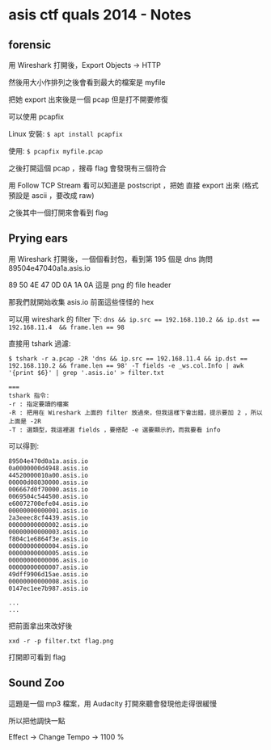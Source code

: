 # asis ctf quals 2014 - Notes



## forensic

用 Wireshark 打開後，Export Objects -> HTTP

然後用大小作排列之後會看到最大的檔案是 myfile

把她 export 出來後是一個 pcap 但是打不開要修復

可以使用 pcapfix

Linux 安裝:
```$ apt install pcapfix```

使用:
```$ pcapfix myfile.pcap```

之後打開這個 pcap ，搜尋 flag 會發現有三個符合

用 Follow TCP Stream 看可以知道是 postscript ，把她 直接 export 出來 
(格式預設是 ascii ，要改成 raw)

之後其中一個打開來會看到 flag 

## Prying ears

用 Wireshark 打開後，一個個看封包，看到第 195 個是 dns 詢問 89504e47040a1a.asis.io

89 50 4E 47 0D 0A 1A 0A 這是 png 的 file header 

那我們就開始收集 asis.io 前面這些怪怪的 hex

可以用 wireshark 的 filter 下:
```dns && ip.src == 192.168.110.2 && ip.dst == 192.168.11.4  && frame.len == 98```

直接用 tshark 過濾:
```
$ tshark -r a.pcap -2R 'dns && ip.src == 192.168.11.4 && ip.dst == 192.168.110.2 && frame.len == 98' -T fields -e _ws.col.Info | awk '{print $6}' | grep '.asis.io' > filter.txt

===
tshark 指令:
-r : 指定要讀的檔案
-R : 把用在 Wireshark 上面的 filter 放過來，但我這樣下會出錯，提示要加 2 ，所以上面是 -2R
-T : 選類型，我這裡選 fields ，要搭配 -e 選要顯示的，而我要看 info 

```

可以得到:
```
89504e470d0a1a.asis.io
0a0000000d4948.asis.io
44520000010a00.asis.io
00000d08030000.asis.io
006667d0f70000.asis.io
0069504c544500.asis.io
e60072700efe04.asis.io
00000000000001.asis.io
2a3eeec8cf4439.asis.io
00000000000002.asis.io
00000000000003.asis.io
f804c1e6864f3e.asis.io
00000000000004.asis.io
00000000000005.asis.io
00000000000006.asis.io
00000000000007.asis.io
49dff9906d15ae.asis.io
00000000000008.asis.io
0147ec1ee7b987.asis.io

...
...
```

把前面拿出來改好後

```xxd -r -p filter.txt flag.png```

打開即可看到 flag


## Sound Zoo

這題是一個 mp3 檔案，用 Audacity 打開來聽會發現他走得很緩慢

所以把他調快一點

Effect -> Change Tempo -> 1100 %

